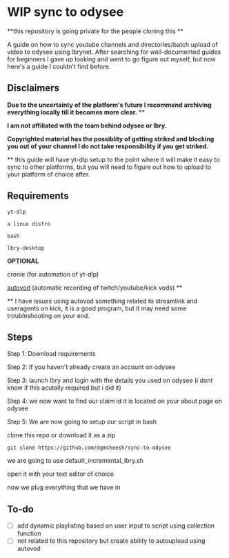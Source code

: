 # WIP sync to odysee
**this repository is going private for the people cloning this **

A guide on how to sync youtube channels and directories/batch upload of video to odysee using lbrynet. 
After searching for well-documented guides for beginners I gave up looking and went to go figure out myself, but now here's a guide I couldn't find before.

## Disclaimers 

**Due to the uncertainty of the platform's future I recommend archiving everything locally till it becomes more clear.**  **

**I am not affiliated with the team behind odysee or lbry.** 

**Copyrighted material has the possiblity of getting striked and blocking you out of your channel I do not take responsibility if you get striked.** 

** this guide will have yt-dlp setup to the point where it will make it easy to sync to other platforms, but you will need to figure out how to upload to your platform of choice after. 

## Requirements
```
yt-dlp

a linux distro

bash 

lbry-desktop
```
**OPTIONAL**

cronie (for automation of yt-dlp)

[autovod](https://github.com/jenslys/autovod/) (automatic recording of twitch/youtube/kick vods) **

** I have issues using autovod something related to streamlink and useragents on kick, it is a good program, but it may need some troubleshooting on your end. 

## Steps

Step 1: Download requirements 

Step 2: If you haven't already create an account on odysee

Step 3: launch lbry and login with the details you used on odysee (i dont know if this acutally required but i did it)

Step 4: we now want to find our claim id it is located on your about page on odysee


Step 5: We are now going to setup our script in bash

clone this repo or download it as a zip
```
git clone https://github.com/dgmsheesh/sync-to-odysee
```


we are going to use default_incremental_lbry.sh 

open it with your text editor of choice

now we plug everything that we have in 



## To-do
- [ ] add dynamic playlisting based on user input to script using collection function 
- [ ] not related to this repository but create ability to autoupload using autovod
